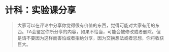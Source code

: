 # 计科：实验课分享

> 大家可以在评论中分享你觉得很有价值的东西，觉得可能对大家有用的东西。TA会鉴定你所分享的内容，如果不恰当，可能会被修改或者删除。但是请不要因为这样而害怕或者拒绝分享，因为交换想法或者思想，你将收获巨大。